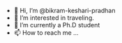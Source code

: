 - 👋 Hi, I’m @bikram-keshari-pradhan
- 👀 I’m interested in traveling.
- 🌱 I’m currently a Ph.D student
- 📫 How to reach me ...

<!---
bikram-keshari-pradhan/bikram-keshari-pradhan is a ✨ special ✨ repository because its `README.md` (this file) appears on your GitHub profile.
You can click the Preview link to take a look at your changes.
--->
